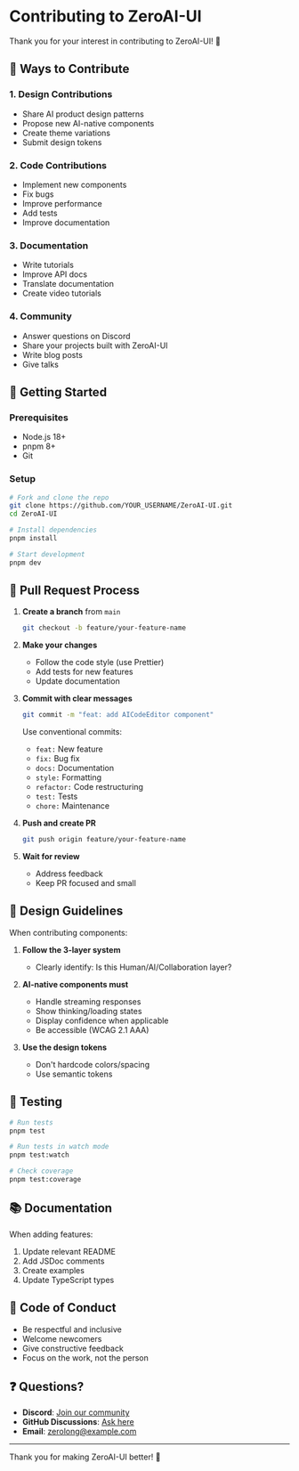 # Contributing to ZeroAI-UI

Thank you for your interest in contributing to ZeroAI-UI! 🎉

## 🌟 Ways to Contribute

### 1. **Design Contributions**
- Share AI product design patterns
- Propose new AI-native components
- Create theme variations
- Submit design tokens

### 2. **Code Contributions**
- Implement new components
- Fix bugs
- Improve performance
- Add tests
- Improve documentation

### 3. **Documentation**
- Write tutorials
- Improve API docs
- Translate documentation
- Create video tutorials

### 4. **Community**
- Answer questions on Discord
- Share your projects built with ZeroAI-UI
- Write blog posts
- Give talks

## 🚀 Getting Started

### Prerequisites

- Node.js 18+
- pnpm 8+
- Git

### Setup

```bash
# Fork and clone the repo
git clone https://github.com/YOUR_USERNAME/ZeroAI-UI.git
cd ZeroAI-UI

# Install dependencies
pnpm install

# Start development
pnpm dev
```

## 📝 Pull Request Process

1. **Create a branch** from `main`
   ```bash
   git checkout -b feature/your-feature-name
   ```

2. **Make your changes**
   - Follow the code style (use Prettier)
   - Add tests for new features
   - Update documentation

3. **Commit with clear messages**
   ```bash
   git commit -m "feat: add AICodeEditor component"
   ```

   Use conventional commits:
   - `feat:` New feature
   - `fix:` Bug fix
   - `docs:` Documentation
   - `style:` Formatting
   - `refactor:` Code restructuring
   - `test:` Tests
   - `chore:` Maintenance

4. **Push and create PR**
   ```bash
   git push origin feature/your-feature-name
   ```

5. **Wait for review**
   - Address feedback
   - Keep PR focused and small

## 🎨 Design Guidelines

When contributing components:

1. **Follow the 3-layer system**
   - Clearly identify: Is this Human/AI/Collaboration layer?

2. **AI-native components must**
   - Handle streaming responses
   - Show thinking/loading states
   - Display confidence when applicable
   - Be accessible (WCAG 2.1 AAA)

3. **Use the design tokens**
   - Don't hardcode colors/spacing
   - Use semantic tokens

## 🧪 Testing

```bash
# Run tests
pnpm test

# Run tests in watch mode
pnpm test:watch

# Check coverage
pnpm test:coverage
```

## 📚 Documentation

When adding features:

1. Update relevant README
2. Add JSDoc comments
3. Create examples
4. Update TypeScript types

## 🤝 Code of Conduct

- Be respectful and inclusive
- Welcome newcomers
- Give constructive feedback
- Focus on the work, not the person

## ❓ Questions?

- **Discord**: [Join our community](https://discord.gg/zeroai-ui)
- **GitHub Discussions**: [Ask here](https://github.com/zerolong/ZeroAI-UI/discussions)
- **Email**: zerolong@example.com

---

Thank you for making ZeroAI-UI better! 🙏
